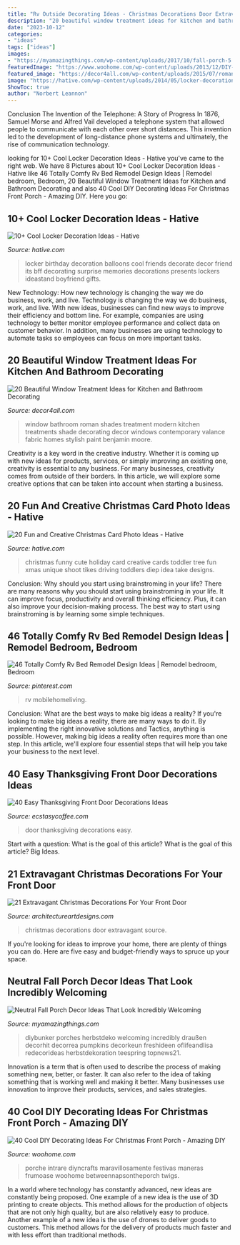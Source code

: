 ```yaml
---
title: "Rv Outside Decorating Ideas - Christmas Decorations Door Extravagant Source"
description: "20 beautiful window treatment ideas for kitchen and bathroom decorating"
date: "2023-10-12"
categories:
- "ideas"
tags: ["ideas"]
images:
- "https://myamazingthings.com/wp-content/uploads/2017/10/fall-porch-5.jpg"
featuredImage: "https://www.woohome.com/wp-content/uploads/2013/12/DIY-Christmas-Porch-Ideas-32.jpg"
featured_image: "https://decor4all.com/wp-content/uploads/2015/07/roman-shades-window-treatment-ideas-for-bathroom-decorating-1.jpg"
image: "https://hative.com/wp-content/uploads/2014/05/locker-decoration/8-balloons-and-post-its-in-locker.jpg"
ShowToc: true
author: "Norbert Leannon"
---
```



Conclusion
The Invention of the Telephone: A Story of Progress
In 1876, Samuel Morse and Alfred Vail developed a telephone system that allowed people to communicate with each other over short distances. This invention led to the development of long-distance phone systems and ultimately, the rise of communication technology.

	

		
looking for 10+ Cool Locker Decoration Ideas - Hative you've came to the right web. We have 8 Pictures about 10+ Cool Locker Decoration Ideas - Hative like 46 Totally Comfy Rv Bed Remodel Design Ideas | Remodel bedroom, Bedroom, 20 Beautiful Window Treatment Ideas for Kitchen and Bathroom Decorating and also 40 Cool DIY Decorating Ideas For Christmas Front Porch - Amazing DIY. Here you go:
		
    
## 10+ Cool Locker Decoration Ideas - Hative

<img loading=lazy src="https://hative.com/wp-content/uploads/2014/05/locker-decoration/8-balloons-and-post-its-in-locker.jpg" onerror="this.onerror=null;this.src='https://tse4.mm.bing.net/th?id=OIP.ZvrPxVLy7oME8GrAjMqYKQHaJ4&amp;pid=15.1';" alt="10+ Cool Locker Decoration Ideas - Hative">

_Source: hative.com_

>locker birthday decoration balloons cool friends decorate decor friend its bff decorating surprise memories decorations presents lockers ideastand boyfriend gifts. 

	

New Technology: How new technology is changing the way we do business, work, and live.
Technology is changing the way we do business, work, and live. With new ideas, businesses can find new ways to improve their efficiency and bottom line. For example, companies are using technology to better monitor employee performance and collect data on customer behavior. In addition, many businesses are using technology to automate tasks so employees can focus on more important tasks.

    
## 20 Beautiful Window Treatment Ideas For Kitchen And Bathroom Decorating

<img loading=lazy src="https://decor4all.com/wp-content/uploads/2015/07/roman-shades-window-treatment-ideas-for-bathroom-decorating-1.jpg" onerror="this.onerror=null;this.src='https://tse2.mm.bing.net/th?id=OIP.TYeHy_myf2BfXm8_7MYiygAAAA&amp;pid=15.1';" alt="20 Beautiful Window Treatment Ideas for Kitchen and Bathroom Decorating">

_Source: decor4all.com_

>window bathroom roman shades treatment modern kitchen treatments shade decorating decor windows contemporary valance fabric homes stylish paint benjamin moore. 

	

Creativity is a key word in the creative industry. Whether it is coming up with new ideas for products, services, or simply improving an existing one, creativity is essential to any business. For many businesses, creativity comes from outside of their borders. In this article, we will explore some creative options that can be taken into account when starting a business.

    
## 20 Fun And Creative Christmas Card Photo Ideas - Hative

<img loading=lazy src="https://hative.com/wp-content/uploads/2014/11/christmas-card-photo-ideas/19-christmas-card-photo-ideas.jpg" onerror="this.onerror=null;this.src='https://tse3.mm.bing.net/th?id=OIP.oRaY5QY4AGzTNCpJzST8AQHaKD&amp;pid=15.1';" alt="20 Fun and Creative Christmas Card Photo Ideas - Hative">

_Source: hative.com_

>christmas funny cute holiday card creative cards toddler tree fun xmas unique shoot tikes driving toddlers diep idea take designs. 

	

Conclusion: Why should you start using brainstroming in your life?
There are many reasons why you should start using brainstroming in your life. It can improve focus, productivity and overall thinking efficiency. Plus, it can also improve your decision-making process. The best way to start using brainstroming is by learning some simple techniques.

    
## 46 Totally Comfy Rv Bed Remodel Design Ideas | Remodel Bedroom, Bedroom

<img loading=lazy src="https://i.pinimg.com/736x/33/ea/c5/33eac5f53b65f02dafa0608abe31ebfa.jpg" onerror="this.onerror=null;this.src='https://tse3.mm.bing.net/th?id=OIP.6_icFwNNSEj73rRb4cNTQQHaJ3&amp;pid=15.1';" alt="46 Totally Comfy Rv Bed Remodel Design Ideas | Remodel bedroom, Bedroom">

_Source: pinterest.com_

>rv mobilehomeliving. 

	

Conclusion: What are the best ways to make big ideas a reality?
If you're looking to make big ideas a reality, there are many ways to do it. By implementing the right innovative solutions and Tactics, anything is possible. However, making big ideas a reality often requires more than one step. In this article, we'll explore four essential steps that will help you take your business to the next level.

    
## 40 Easy Thanksgiving Front Door Decorations Ideas

<img loading=lazy src="https://i1.wp.com/www.ecstasycoffee.com/wp-content/uploads/2016/10/Thanksgiving-Front-Door-Decorations-13.jpg?resize=510%2C680" onerror="this.onerror=null;this.src='https://tse1.mm.bing.net/th?id=OIP.ftgLEwJowab5hv_kvsBSpwHaJ4&amp;pid=15.1';" alt="40 Easy Thanksgiving Front Door Decorations Ideas">

_Source: ecstasycoffee.com_

>door thanksgiving decorations easy. 

	

Start with a question: What is the goal of this article?
What is the goal of this article? Big Ideas.

    
## 21 Extravagant Christmas Decorations For Your Front Door

<img loading=lazy src="https://www.architectureartdesigns.com/wp-content/uploads/2016/11/18-20.jpg" onerror="this.onerror=null;this.src='https://tse1.mm.bing.net/th?id=OIP.s-mVaLVPQcTP4spry4ryGAAAAA&amp;pid=15.1';" alt="21 Extravagant Christmas Decorations For Your Front Door">

_Source: architectureartdesigns.com_

>christmas decorations door extravagant source. 

	

If you're looking for ideas to improve your home, there are plenty of things you can do. Here are five easy and budget-friendly ways to spruce up your space.

    
## Neutral Fall Porch Decor Ideas That Look Incredibly Welcoming

<img loading=lazy src="https://myamazingthings.com/wp-content/uploads/2017/10/fall-porch-5.jpg" onerror="this.onerror=null;this.src='https://tse2.mm.bing.net/th?id=OIP.I-TjcpsRypp6Fr2pCDpcPgHaLH&amp;pid=15.1';" alt="Neutral Fall Porch Decor Ideas That Look Incredibly Welcoming">

_Source: myamazingthings.com_

>diybunker porches herbstdeko welcoming incredibly draußen decorhit decorrea pumpkins decorkeun freshideen oflifeandlisa redecorideas herbstdekoration teespring topnews21. 

	

Innovation is a term that is often used to describe the process of making something new, better, or faster. It can also refer to the idea of taking something that is working well and making it better. Many businesses use innovation to improve their products, services, and sales strategies.

    
## 40 Cool DIY Decorating Ideas For Christmas Front Porch - Amazing DIY

<img loading=lazy src="https://www.woohome.com/wp-content/uploads/2013/12/DIY-Christmas-Porch-Ideas-32.jpg" onerror="this.onerror=null;this.src='https://tse3.mm.bing.net/th?id=OIP.ACD-9L_XuY4dS6xDYKWw2gHaLL&amp;pid=15.1';" alt="40 Cool DIY Decorating Ideas For Christmas Front Porch - Amazing DIY">

_Source: woohome.com_

>porche intrare diyncrafts maravillosamente festivas maneras frumoase woohome betweennapsontheporch twigs. 

	

In a world where technology has constantly advanced, new ideas are constantly being proposed. One example of a new idea is the use of 3D printing to create objects. This method allows for the production of objects that are not only high quality, but are also relatively easy to produce. Another example of a new idea is the use of drones to deliver goods to customers. This method allows for the delivery of products much faster and with less effort than traditional methods.

